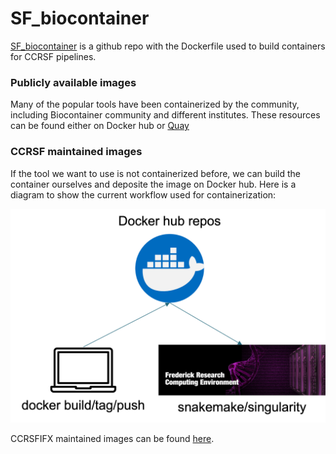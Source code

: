 # SF_biocontainer

[SF_biocontainer](https://github.com/CCRSF-IFX/SF_biocontainer.git) is a github repo with the Dockerfile used to build containers for CCRSF pipelines.


### Publicly available images

Many of the popular tools have been containerized by the community, including Biocontainer community and different institutes. These resources can be found either on Docker hub or [Quay](https://quay.io/organization/biocontainers)

### CCRSF maintained images

If the tool we want to use is not containerized before, we can build the container ourselves and deposite the image on Docker hub. Here is a diagram to show the current workflow used for containerization:  

![](containerization.png)

CCRSFIFX maintained images can be found [here](https://hub.docker.com/repositories/ccrsfifx). 

